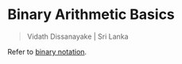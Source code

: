 # Binary Arithmetic Basics

> Vidath Dissanayake | Sri Lanka

Refer to [binary notation](../../../../../general/encoding/binary%20notation.md).